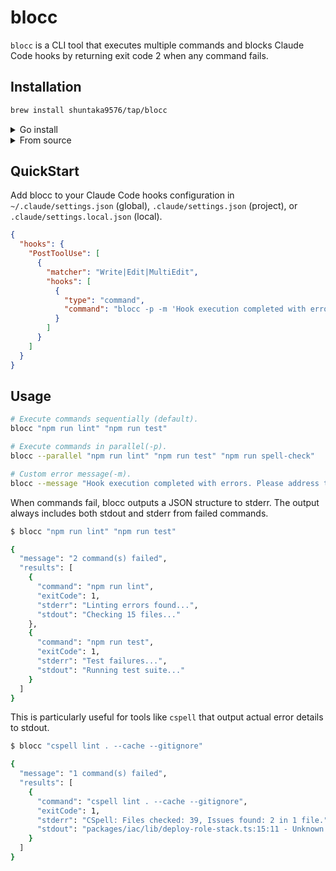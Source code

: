 # blocc

`blocc` is a CLI tool that executes multiple commands and blocks Claude Code hooks by returning exit code 2 when any command fails.

## Installation

```bash
brew install shuntaka9576/tap/blocc
```

<details>
<summary>Go install</summary>

```bash
go install github.com/shuntaka9576/blocc/cmd/blocc@latest
```
</details>

<details>
<summary>From source</summary>

```bash
git clone https://github.com/shuntaka9576/blocc.git
cd blocc
make install
```
</details>

## QuickStart

Add blocc to your Claude Code hooks configuration in `~/.claude/settings.json` (global), `.claude/settings.json` (project), or `.claude/settings.local.json` (local).

```json
{
  "hooks": {
    "PostToolUse": [
      {
        "matcher": "Write|Edit|MultiEdit",
        "hooks": [
          {
            "type": "command",
            "command": "blocc -p -m 'Hook execution completed with errors. Please address the following issues' 'pnpm lint' 'pnpm type-check' 'pnpm spell-check'"
          }
        ]
      }
    ]
  }
}
```

## Usage

```bash
# Execute commands sequentially (default).
blocc "npm run lint" "npm run test"

# Execute commands in parallel(-p).
blocc --parallel "npm run lint" "npm run test" "npm run spell-check"

# Custom error message(-m).
blocc --message "Hook execution completed with errors. Please address the following issues" "npm run lint" "npm run test"
```

When commands fail, blocc outputs a JSON structure to stderr. The output always includes both stdout and stderr from failed commands.

```bash
$ blocc "npm run lint" "npm run test"

{
  "message": "2 command(s) failed",
  "results": [
    {
      "command": "npm run lint",
      "exitCode": 1,
      "stderr": "Linting errors found...",
      "stdout": "Checking 15 files..."
    },
    {
      "command": "npm run test",
      "exitCode": 1,
      "stderr": "Test failures...",
      "stdout": "Running test suite..."
    }
  ]
}
```

This is particularly useful for tools like `cspell` that output actual error details to stdout.

```bash
$ blocc "cspell lint . --cache --gitignore"

{
  "message": "1 command(s) failed",
  "results": [
    {
      "command": "cspell lint . --cache --gitignore",
      "exitCode": 1,
      "stderr": "CSpell: Files checked: 39, Issues found: 2 in 1 file.",
      "stdout": "packages/iac/lib/deploy-role-stack.ts:15:11 - Unknown word (oicd)"
    }
  ]
}
```
